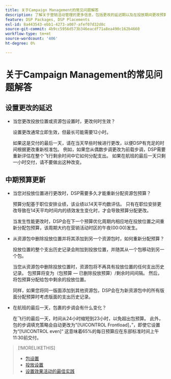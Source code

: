 ```yaml
---
title: 关于Campaign Management的常见问题解答
description: 了解关于营销活动管理的更多信息，包括更改的延迟期以及在投放期间更改预算时将发生的情况。
feature: DSP Packages, DSP Placements
exl-id: 8a443543-ebb1-4273-a007-afef07d32d8c
source-git-commit: 4b9cc5956d573b346eacdf71a8ea490c162b4660
workflow-type: tm+mt
source-wordcount: '406'
ht-degree: 0%

---
```


# 关于Campaign Management的常见问题解答

<!-- Most of this information should be moved into the relevant topics (especially editing topics). -->

## 设置更改的延迟

* 当您更改投放位置或资源包设置时，更改何时生效？

  设置更改通常立即生效，但最长可能需要12小时。

  如果这是交付的最后一天，请在当天早些时候进行更改，以便DSP有充足的时间根据更改重新校准包。 例如，如果您从偶数步调更改为前载步调，DSP需要重新评估在整个飞行剩余时间中它如何分配支出。 如果在航班的最后一天只剩一小时交付，请不要做出这种改变。

## 中期预算更新

* 当您对投放位置进行更改时，DSP需要多久才能重新分配资源包预算？

  预算分配基于职位安排业绩，该业绩以14天平均数评估。 只有在职位安排更改导致在14天平均时间内的绩效发生变化时，才会导致预算分配更改。

  当发生性能更改时，DSP会在下一个预算优化周期内相应地在投放位置之间重新分配包预算，该周期大约在营销活动时区的午夜(00:00)发生。

* 从资源包中删除投放位置并将其添加到另一个资源包时，如何重新分配预算？

  投放位置的整个支出历史记录会附加到投放位置，并随其从一个包移动到另一个包。

  当您从资源包中删除投放位置时，资源包将不再具有投放位置的任何支出历史记录。 包预算将变为（包预算 — 已删除投放预算）/剩余时间间隔。 然后，将包预算分配给包中剩余的投放位置。

  同样，如果您将同一版面添加到其他资源包，DSP会在为新资源包中的所有版面分配预算时考虑版面的支出历史记录。

* 在航班的最后一天，包裹的步调会有什么变化？

  在飞行的最后一天，时间从24小时缩短到23小时，以免超出包预算。 此外，包的步调填充策略会自动更改为&quot;[!UICONTROL Frontload]，”，即使它设置为“[!UICONTROL even]“ 这意味着65%的每日预算应在东部标准时间上午11:30前交付。

>[!MORELIKETHIS]
>
>* [包设置](/help/dsp/campaign-management/packages/package-settings.md)
>* [投放设置](/help/dsp/campaign-management/placements/placement-settings.md)
>* [设置效果活动的最佳实践](/help/dsp/optimization/campaign-best-practices-performance.md)
